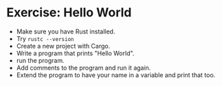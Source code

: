 # Exercise: Hello World

* Make sure you have Rust installed.
* Try `rustc --version`
* Create a new project with Cargo.
* Write a program that prints "Hello World".
* run the program.
* Add comments to the program and run it again.
* Extend the program to have your name in a variable and print that too.



